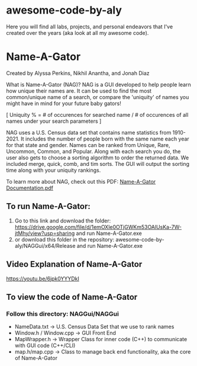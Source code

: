 # awesome-code-by-aly
Here you will find all labs, projects, and personal endeavors that I've created over the years (aka look at all my awesome code).

# Name-A-Gator
Created by Alyssa Perkins, Nikhil Anantha, and Jonah Diaz

What is Name-A-Gator (NAG)?  NAG is a GUI developed to help people learn how unique their names are.  It can be used to find the most common/unique name of a search, or compare the 'uniquity' of names you might have in mind for your future baby gators!

 [ Uniquity % = # of occurences for searched name / # of occurences of all names under your search parameters ]

NAG uses a U.S. Census data set that contains name statistics from 1910-2021.  It includes the number of people born with the same name each year for that state and gender.  Names can be ranked from Unique, Rare, Uncommon, Common, and Popular.  Along with each search you do, the user also gets to choose a sorting algorithm to order the returned data.  We included merge, quick, comb, and tim sorts.  The GUI will output the sorting time along with your uniquity rankings.

To learn more about NAG, check out this PDF: [Name-A-Gator Documentation.pdf](https://github.com/alyssaperkins/awesome-code-by-aly/files/12303741/Name-A-Gator.Documentation.pdf)

## To run Name-A-Gator:
1. Go to this link and download the folder: https://drive.google.com/file/d/1emOXle0OTjGWKm53OAlUsKa-7W-jtMhy/view?usp=sharing and run Name-A-Gator.exe
2. or download this folder in the repository: awesome-code-by-aly/NAGGui/x64/Release and run Name-A-Gator.exe

## Video Explanation of Name-A-Gator
https://youtu.be/6jpk0YYYDkI 

## To view the code of Name-A-Gator
### Follow this directory: NAGGui/NAGGui
- NameData.txt -> U.S. Census Data Set that we use to rank names
- Window.h / Window.cpp -> GUI Front End
- MapWrapper.h -> Wrapper Class for inner code (C++) to communicate with GUI code (C++/CLI)
- map.h/map.cpp -> Class to manage back end functionality, aka the core of Name-A-Gator


